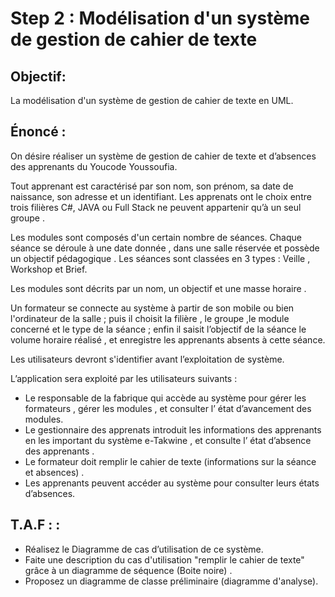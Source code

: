 # Step 2 : Modélisation d'un système de gestion de cahier de texte

## Objectif: 
La modélisation d'un système de gestion de cahier de texte en UML.

## Énoncé :
On désire réaliser un système de gestion de cahier de texte et d’absences des apprenants du Youcode Youssoufia.

Tout apprenant est caractérisé par son nom, son prénom, sa date de naissance, son adresse et un identifiant. Les apprenats ont le choix entre trois filières C#, JAVA ou Full Stack ne peuvent appartenir qu’à un seul groupe .

Les modules sont composés d'un certain nombre de séances. Chaque séance se déroule à une date donnée , dans une salle réservée et possède un objectif pédagogique . Les séances sont classées en 3 types : Veille , Workshop et Brief.

Les modules sont décrits par un nom, un objectif et une masse horaire  .

Un formateur se connecte au système à partir  de son mobile ou bien  l'ordinateur  de la salle  ;  puis il choisit  la filière , le groupe ,le module  concerné et le type de la séance ; enfin il saisit l’objectif de la séance le volume horaire réalisé , et enregistre les apprenants absents à cette séance.

Les utilisateurs devront s'identifier avant l’exploitation de système.

L’application sera exploité par les utilisateurs suivants :

* Le responsable de la fabrique qui accède au système pour gérer les formateurs , gérer les modules , et consulter l’ état d’avancement des modules. 
* Le gestionnaire des apprenats introduit les informations des apprenants en les important du système e-Takwine , et consulte l’ état d’absence des apprenants .
* Le formateur doit remplir le cahier de texte (informations sur  la séance et absences) .
* Les apprenants peuvent accéder au système pour consulter leurs états d’absences.

## T.A.F : :

* Réalisez le Diagramme de cas d’utilisation de ce système. 
* Faite une description du cas d'utilisation "remplir le cahier de texte" grâce  à un  diagramme de séquence (Boite noire) .
* Proposez un diagramme de classe préliminaire (diagramme d'analyse).